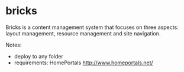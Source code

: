 bricks
======

Bricks is a content management system that focuses on three aspects: layout management, resource management and site navigation.

Notes:
 * deploy to any folder
 * requirements: 
 	HomePortals http://www.homeportals.net/
